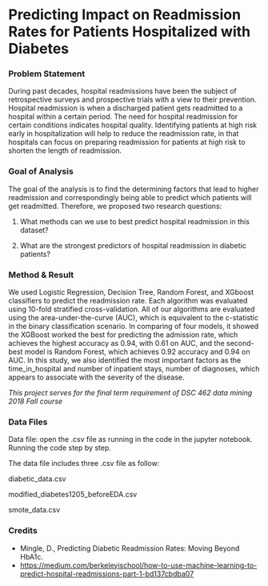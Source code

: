 # Predicting Impact on Readmission Rates for Patients Hospitalized with Diabetes

### Problem Statement 

During past decades, hospital readmissions have been the subject of retrospective surveys and prospective trials with a view to their prevention. Hospital readmission is when a discharged patient gets readmitted to a hospital within a certain period. The need for hospital readmission for certain conditions indicates hospital quality. Identifying patients at high risk early in hospitalization will help to reduce the readmission rate, in that hospitals can focus on preparing readmission for patients at high risk to shorten the length of readmission. 

### Goal of Analysis

The goal of the analysis is to find the determining factors that lead to higher readmission and correspondingly being able to predict which patients will get readmitted. Therefore, we proposed two research questions: 

1) What methods can we use to best predict hospital readmission in this dataset? 

2) What are the strongest predictors of hospital readmission in diabetic patients? 

### Method & Result 

We used Logistic Regression, Decision Tree, Random Forest, and XGboost classifiers to predict the readmission rate. Each algorithm was evaluated using 10-fold stratified cross-validation. All of our algorithms are evaluated using the area-under-the-curve (AUC), which is equivalent to the c-statistic in the binary classification scenario. In comparing of four models, it showed the XGBoost worked the best for predicting the admission rate, which achieves the highest accuracy as 0.94, with 0.61 on AUC, and the second-best model is Random Forest, which achieves 0.92 accuracy and 0.94 on AUC. In this study, we also identified the most important factors as the time_in_hospital and number of inpatient stays, number of diagnoses, which appears to associate with the severity of the disease. 

*This project serves for the final term requirement of DSC 462 data mining 2018 Fall course*

### Data Files

Data file: open the .csv file as running in the code in the jupyter notebook. Running the code step by step. 

The data file includes three .csv file as follow: 

diabetic_data.csv 

modified_diabetes1205_beforeEDA.csv

smote_data.csv

 
### Credits

-  Mingle, D., Predicting Diabetic Readmission Rates: Moving Beyond HbA1c.
-  https://medium.com/berkeleyischool/how-to-use-machine-learning-to-predict-hospital-readmissions-part-1-bd137cbdba07
